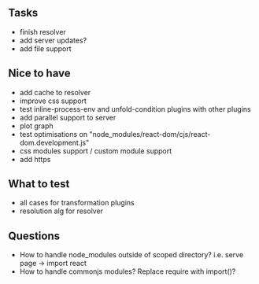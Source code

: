 ## Tasks
- finish resolver
- add server updates?
- add file support

## Nice to have
- add cache to resolver
- improve css support
- test inline-process-env and unfold-condition plugins with other plugins
- add parallel support to server
- plot graph
- test optimisations on "node_modules/react-dom/cjs/react-dom.development.js"
- css modules support / custom module support
- add https

## What to test
- all cases for transformation plugins
- resolution alg for resolver

## Questions
- How to handle node_modules outside of scoped directory? i.e. serve page -> import react
- How to handle commonjs modules? Replace require with import()?
